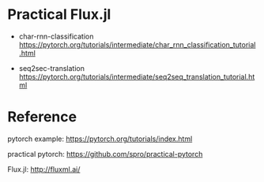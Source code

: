 Practical Flux.jl
==========

* char-rnn-classification
https://pytorch.org/tutorials/intermediate/char_rnn_classification_tutorial.html

* seq2sec-translation
https://pytorch.org/tutorials/intermediate/seq2seq_translation_tutorial.html

# Reference

pytorch example:
https://pytorch.org/tutorials/index.html

practical pytorch:
https://github.com/spro/practical-pytorch

Flux.jl:
http://fluxml.ai/
